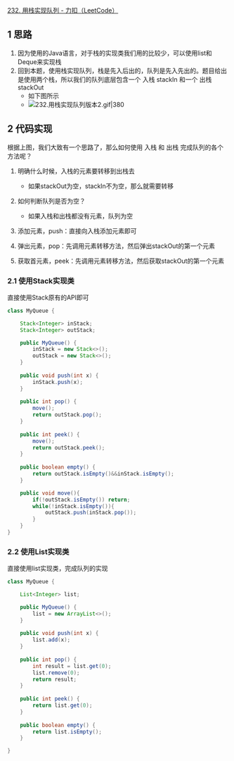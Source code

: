 
[232. 用栈实现队列 - 力扣（LeetCode）](https://leetcode.cn/problems/implement-queue-using-stacks/)

## 1 思路

1. 因为使用的Java语言，对于栈的实现类我们用的比较少，可以使用list和Deque来实现栈
2. 回到本题，使用栈实现队列，栈是先入后出的，队列是先入先出的。题目给出是使用两个栈，所以我们的队列底层包含一个 入栈 stackIn 和一个 出栈 stackOut
	- 如下图所示
	- ![232.用栈实现队列版本2.gif|380](https://my-obsidian-image.oss-cn-guangzhou.aliyuncs.com/2024/04/991695b32abe2e9fa1653c46ca85798d.gif)

## 2 代码实现

根据上图，我们大致有一个思路了，那么如何使用 入栈 和 出栈 完成队列的各个方法呢？

1. 明确什么时候，入栈的元素要转移到出栈去
	- 如果stackOut为空，stackIn不为空，那么就需要转移

2. 如何判断队列是否为空？
	- 如果入栈和出栈都没有元素，队列为空

3. 添加元素，push：直接向入栈添加元素即可

4. 弹出元素，pop：先调用元素转移方法，然后弹出stackOut的第一个元素

5. 获取首元素，peek：先调用元素转移方法，然后获取stackOut的第一个元素


### 2.1 使用Stack实现类

直接使用Stack原有的API即可

```java
class MyQueue {

    Stack<Integer> inStack;
    Stack<Integer> outStack;

    public MyQueue() {
        inStack = new Stack<>();
        outStack = new Stack<>();
    }
    
    public void push(int x) {
        inStack.push(x);
    }
    
    public int pop() {
        move();
        return outStack.pop();
    }
    
    public int peek() {
        move();
        return outStack.peek();
    }
    
    public boolean empty() {
        return outStack.isEmpty()&&inStack.isEmpty();
    }

    public void move(){
        if(!outStack.isEmpty()) return;
        while(!inStack.isEmpty()){
            outStack.push(inStack.pop());
        }
    }
}
```

### 2.2 使用List实现类

直接使用list实现类，完成队列的实现

```java
class MyQueue {

    List<Integer> list;

    public MyQueue() {
        list = new ArrayList<>();
    }
    
    public void push(int x) {
        list.add(x);
    }
    
    public int pop() {
        int result = list.get(0);
        list.remove(0);
        return result;
    }
    
    public int peek() {
        return list.get(0);
    }
    
    public boolean empty() {
        return list.isEmpty();
    }

}
```

